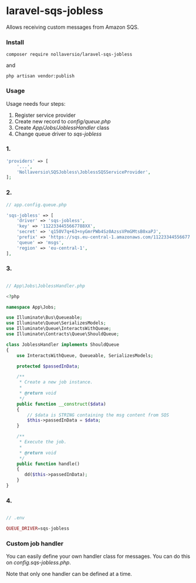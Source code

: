 # laravel-sqs-jobless

Allows receiving custom messages from Amazon SQS.

### Install

```
composer require nollaversio/laravel-sqs-jobless
```

and

```
php artisan vendor:publish
```

### Usage

Usage needs four steps:

1. Register service provider
2. Create new record to *config/queue.php*
3. Create *App/Jobs/JoblessHandler* class
4. Change queue driver to *sqs-jobless*


### 1.

```php
'providers' => [
    '...',
    'Nollaversio\SQSJobless\JoblessSQSServiceProvider',
];

```

### 2.

```php
// app.config.queue.php

'sqs-jobless' => [
    'driver' => 'sqs-jobless',
    'key' => '1122334455667788XX',
    'secret' => 'q150V7q+63+nyGmrPWb4Sz0AzssVPmGMtsB0xaPJ',
    'prefix' => 'https://sqs.eu-central-1.amazonaws.com/11223344556677',
    'queue' => 'msgs',
    'region' => 'eu-central-1',
], 
```

### 3.

```php

// App\Jobs\JoblessHandler.php

<?php

namespace App\Jobs;

use Illuminate\Bus\Queueable;
use Illuminate\Queue\SerializesModels;
use Illuminate\Queue\InteractsWithQueue;
use Illuminate\Contracts\Queue\ShouldQueue;

class JoblessHandler implements ShouldQueue
{
    use InteractsWithQueue, Queueable, SerializesModels;

    protected $passedInData;

    /**
     * Create a new job instance.
     *
     * @return void
     */
    public function __construct($data)
    {
        // $data is STRING containing the msg content from SQS
        $this->passedInData = $data;
    }

    /**
     * Execute the job.
     *
     * @return void
     */
    public function handle()
    {
       dd($this->passedInData);
    }
}

```

### 4.

```php

// .env

QUEUE_DRIVER=sqs-jobless

```

### Custom job handler

You can easily define your own handler class for messages. You can do this on *config.sqs-jobless.php*. 

Note that only one handler can be defined at a time.
